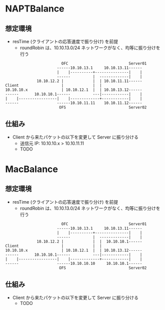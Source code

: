 # NAPTBalance

## 想定環境

- resTime (クライアントの応答速度で振り分け) を前提
  - roundRobin は、10.10.13.0/24 ネットワークがなく、均等に振り分けを行う

```
                         OFC                           Server01        
                       ------10.10.13.1     10.10.13.11------          
                       |    |----------+---------------|    |          
                       ------          |  -------------|    |          
              10.10.12.2 |             |  | 10.10.11.11------          
Client                   |             |  |                            
10.10.10.x               | 10.10.12.1  |  | 10.10.13.12------          
------       10.10.10.1------          ---|------------|    |          
|    |-----------------|    |-------------+------------|    |          
------                 ------10.10.11.11    10.10.11.12------          
                        OFS                            Server02        
```

## 仕組み

- Client から来たパケットの以下を変更して Server に振り分ける
  - 送信元 IP: 10.10.10.x > 10.10.11.11
  - TODO


# MacBalance

## 想定環境

- resTime (クライアントの応答速度で振り分け) を前提
  - roundRobin は、10.10.13.0/24 ネットワークがなく、均等に振り分けを行う

```
                         OFC                           Server01        
                       ------10.10.13.1     10.10.13.11------          
                       |    |----------+---------------|    |          
                       ------          |  -------------|    |          
              10.10.12.2 |             |  |  10.10.10.1------          
Client                   |             |  |                            
10.10.10.x               | 10.10.12.1  |  | 10.10.13.12------          
------       10.10.10.1------          ---|------------|    |          
|    |-----------------|    |-------------+------------|    |          
------                 ------10.10.10.10     10.10.10.1------          
                        OFS                            Server02        
```

## 仕組み

- Client から来たパケットの以下を変更して Server に振り分ける
  - TODO
